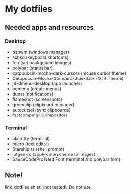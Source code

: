 # My dotfiles

## Needed apps and resources

### Desktop
- bspwm (windows manager)
- sxhkd (keyboard shortcuts)
- feh (set background images)
- polybar (status bar)
- catppuccin-mocha-dark-cursors (mouse cursor theme)
- Catppuccin-Mocha-Standard-Blue-Dark (GTK Theme)
- j4-dmenu-desktop (app launcher)
- bemenu (create menus)
- dunst (notifications)
- flameshot (screenshots)
- greenclip (clipboard manager)
- autocutsel (sync clipboards)
- fastcompmgr (compositor)

### Terminal
- alacritty (terminal)
- micro (text editor)
- Starship.rs (shell prompt)
- lutgen-rs (apply colorscheme to images)
- SauceCodePro Nerd Font (terminal and polybar font)

## Note!

link_dotfiles.sh still not tested!! Do not use.